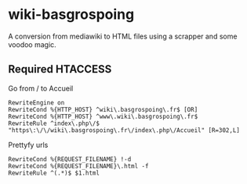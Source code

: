 # wiki-basgrospoing

A conversion from mediawiki to HTML files using a scrapper and some voodoo magic.

## Required HTACCESS

Go from / to Accueil
```
RewriteEngine on
RewriteCond %{HTTP_HOST} ^wiki\.basgrospoing\.fr$ [OR]
RewriteCond %{HTTP_HOST} ^www\.wiki\.basgrospoing\.fr$
RewriteRule ^index\.php\/$ "https\:\/\/wiki\.basgrospoing\.fr\/index\.php\/Accueil" [R=302,L]
```

Prettyfy urls
```
RewriteCond %{REQUEST_FILENAME} !-d
RewriteCond %{REQUEST_FILENAME}\.html -f
RewriteRule ^(.*)$ $1.html
```